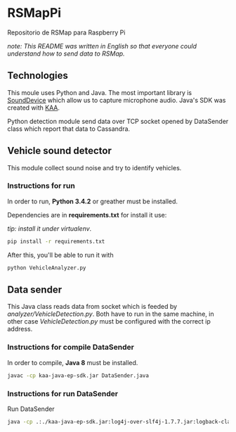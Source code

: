 # RSMapPi

Repositorio de RSMap para Raspberry Pi

*note: This README was written in English so that everyone could understand how to send data to RSMap.*

## Technologies

This moule uses Python and Java. The most important library is [SoundDevice](http://python-sounddevice.readthedocs.io/en/0.3.4/) which allow us to capture microphone audio. Java's SDK was created with [KAA](http://www.kaaproject.org/).

Python detection module send data over TCP socket opened by DataSender class which report that data to Cassandra.


## Vehicle sound detector

This module collect sound noise and try to identify vehicles.

### Instructions for run

In order to run, **Python 3.4.2** or greather must be installed.

Dependencies are in **requirements.txt** for install it use:

*tip: install it under virtualenv*.

```bash
pip install -r requirements.txt
```

After this, you'll be able to run it with

```bash
python VehicleAnalyzer.py
```

## Data sender

This Java class reads data from socket which is feeded by *analyzer/VehicleDetection.py*. Both have to run in the same machine, in other case *VehicleDetection.py* must be configured with the correct ip address.

### Instructions for compile DataSender

In order to compile, **Java 8** must be installed.

```bash
javac -cp kaa-java-ep-sdk.jar DataSender.java
```

### Instructions for run DataSender
Run DataSender

```bash
java -cp .:./kaa-java-ep-sdk.jar:log4j-over-slf4j-1.7.7.jar:logback-classic-1.1.2.jar:logback-core-1.1.2.jar DataSender
```
